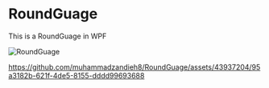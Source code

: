 # RoundGuage
This is a RoundGuage in WPF

![RoundGuage](https://github.com/muhammadzandieh8/RoundGuage/assets/43937204/ee6fdc0a-1fc1-4865-9b99-94f6090b09a0)



https://github.com/muhammadzandieh8/RoundGuage/assets/43937204/95a3182b-621f-4de5-8155-dddd99693688


